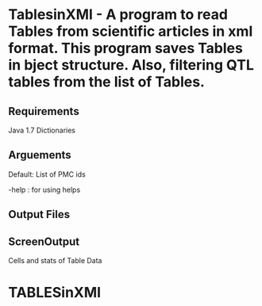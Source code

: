 TablesinXMI - A program to read Tables from scientific articles in xml format. This program saves Tables in bject structure. Also, filtering QTL tables from the list of Tables.
===============================================

Requirements
------------
Java 1.7
Dictionaries 

Arguements
------------


Default:    List of PMC ids

-help  :    for using helps


Output Files
-------------

ScreenOutput
-------------
Cells and stats of Table Data


# TABLESinXMI
